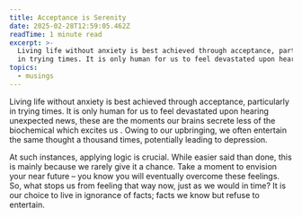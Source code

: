 ```yaml
---
title: Acceptance is Serenity
date: 2025-02-28T12:59:05.462Z
readTime: 1 minute read
excerpt: >-
  Living life without anxiety is best achieved through acceptance, particularly
  in trying times. It is only human for us to feel devastated upon hearing...
topics:
  - musings
---
```

Living life without anxiety is best achieved through acceptance, particularly in trying times. It is only human for us to feel devastated upon hearing unexpected news, these are the moments our brains secrete less of the biochemical which excites us . Owing to our upbringing, we often entertain the same thought a thousand times, potentially leading to depression.
 
 At such instances, applying logic is crucial. While easier said than done, this is mainly because we rarely give it a chance. Take a moment to envision your near future – you know you will eventually overcome these feelings. So, what stops us from feeling that way now, just as we would in time? It is our choice to live in ignorance of facts; facts we know but refuse to entertain.
